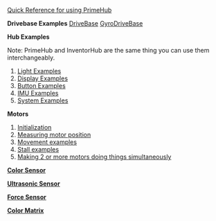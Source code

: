 [Quick Reference for using PrimeHub](https://pybricks.com/projects/sets/mindstorms-robot-inventor/other-models/quick-reference/)

**Drivebase Examples**
[DriveBase](https://beta.pybricks.com/static/docs/v2.8.0/robotics.html#examples)
[GyroDriveBase](https://beta.pybricks.com/static/docs/v2.8.0/robotics.html#examples)


**Hub Examples**

Note: PrimeHub and InventorHub are the same thing you can use them interchangeably.

1. [Light Examples](https://beta.pybricks.com/static/docs/v2.8.0/hubs/primehub.html#status-light-examples)
2. [Display Examples](https://beta.pybricks.com/static/docs/v2.8.0/hubs/primehub.html#matrix-display-examples)
3. [Button Examples](https://beta.pybricks.com/static/docs/v2.8.0/hubs/primehub.html#button-examples)
4. [IMU Examples](https://beta.pybricks.com/static/docs/v2.8.0/hubs/primehub.html#imu-examples)
5. [System Examples](https://beta.pybricks.com/static/docs/v2.8.0/hubs/primehub.html#system-examples)

**Motors**
1. [Initialization](https://beta.pybricks.com/static/docs/v2.8.0/pupdevices/motor.html#initialization-examples)
2. [Measuring motor position](https://beta.pybricks.com/static/docs/v2.8.0/pupdevices/motor.html#measurement-examples)
3. [Movement examples](https://beta.pybricks.com/static/docs/v2.8.0/pupdevices/motor.html#movement-examples)
4. [Stall examples](https://beta.pybricks.com/static/docs/v2.8.0/pupdevices/motor.html#stall-examples)
5. [Making 2 or more motors doing things simultaneously](https://beta.pybricks.com/static/docs/v2.8.0/pupdevices/motor.html#parallel-movement-examples)

[**Color Sensor**](https://beta.pybricks.com/static/docs/v2.8.0/pupdevices/colorsensor.html#examples)

[**Ultrasonic Sensor**](https://beta.pybricks.com/static/docs/v2.8.0/pupdevices/ultrasonicsensor.html)

[**Force Sensor**](https://beta.pybricks.com/static/docs/v2.8.0/pupdevices/forcesensor.html)



[**Color Matrix**](https://beta.pybricks.com/static/docs/v2.8.0/pupdevices/colorlightmatrix.html)

